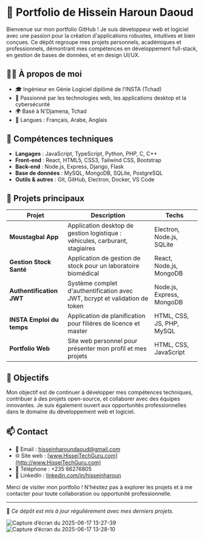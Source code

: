 # 💼 Portfolio de Hissein Haroun Daoud

Bienvenue sur mon portfolio GitHub ! Je suis développeur web et logiciel avec une passion pour la création d'applications robustes, intuitives et bien conçues. Ce dépôt regroupe mes projets personnels, académiques et professionnels, démontrant mes compétences en développement full-stack, en gestion de bases de données, et en design UI/UX.

## 🧑‍💻 À propos de moi

- 🎓 Ingénieur en Génie Logiciel diplômé de l'INSTA (Tchad)
- 🧠 Passionné par les technologies web, les applications desktop et la cybersécurité
- 🌍 Basé à N'Djamena, Tchad
- 💬 Langues : Français, Arabe, Anglais

## 🔧 Compétences techniques

- **Langages** : JavaScript, TypeScript, Python, PHP, C, C++
- **Front-end** : React, HTML5, CSS3, Tailwind CSS, Bootstrap
- **Back-end** : Node.js, Express, Django, Flask
- **Base de données** : MySQL, MongoDB, SQLite, PostgreSQL
- **Outils & autres** : Git, GitHub, Electron, Docker, VS Code

## 📁 Projets principaux

| Projet | Description | Techs |
|--------|-------------|-------|
| **Moustagbal App** | Application desktop de gestion logistique : véhicules, carburant, stagiaires | Electron, Node.js, SQLite |
| **Gestion Stock Santé** | Application de gestion de stock pour un laboratoire biomédical | React, Node.js, MongoDB |
| **Authentification JWT** | Système complet d'authentification avec JWT, bcrypt et validation de token | Node.js, Express, MongoDB |
| **INSTA Emploi du temps** | Application de planification pour filières de licence et master | HTML, CSS, JS, PHP, MySQL |
| **Portfolio Web** | Site web personnel pour présenter mon profil et mes projets | HTML, CSS, JavaScript |

## 🚀 Objectifs

Mon objectif est de continuer à développer mes compétences techniques, contribuer à des projets open-source, et collaborer avec des équipes innovantes. Je suis également ouvert aux opportunités professionnelles dans le domaine du développement web et logiciel.

## 📫 Contact

- 📧 Email : hisseinharoundaoud@gmail.com  
- 🌐 Site web : [www.HisseiTechGuru.com](http://www.HisseiTechGuru.com)  
- 📱 Téléphone : +235 66276805  
- 🔗 LinkedIn : [linkedin.com/in/hisseinharoun](https://www.linkedin.com/in/hisseinharoun)

Merci de visiter mon portfolio ! N’hésitez pas à explorer les projets et à me contacter pour toute collaboration ou opportunité professionnelle.

---

🔖 *Ce dépôt est mis à jour régulièrement avec mes derniers projets.*

![Capture d’écran du 2025-06-17 13-27-39](https://github.com/user-attachments/assets/6762b813-8799-47e6-94dd-1807936f6752)
![Capture d’écran du 2025-06-17 13-28-10](https://github.com/user-attachments/assets/ce385e9d-e650-45be-9fd7-3f0eef68f414)
